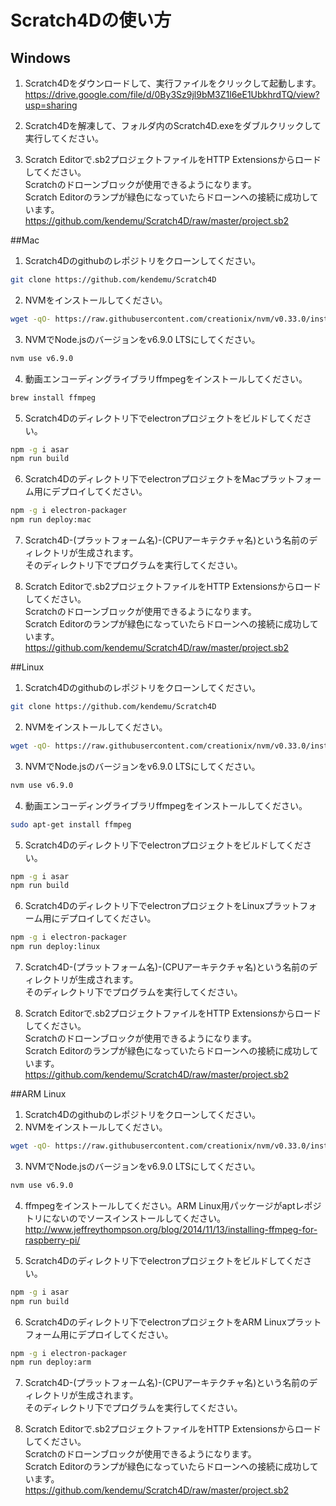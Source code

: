 # Scratch4Dの使い方  
## Windows  
1. Scratch4Dをダウンロードして、実行ファイルをクリックして起動します。  
https://drive.google.com/file/d/0By3Sz9jl9bM3Z1l6eE1UbkhrdTQ/view?usp=sharing  

2. Scratch4Dを解凍して、フォルダ内のScratch4D.exeをダブルクリックして実行してください。  

3. Scratch Editorで.sb2プロジェクトファイルをHTTP Extensionsからロードしてください。  
Scratchのドローンブロックが使用できるようになります。  
Scratch Editorのランプが緑色になっていたらドローンへの接続に成功しています。  
https://github.com/kendemu/Scratch4D/raw/master/project.sb2  

##Mac  
1. Scratch4Dのgithubのレポジトリをクローンしてください。  
```bash  
git clone https://github.com/kendemu/Scratch4D
```  
2. NVMをインストールしてください。  
```bash  
wget -qO- https://raw.githubusercontent.com/creationix/nvm/v0.33.0/install.sh | bash
```
3. NVMでNode.jsのバージョンをv6.9.0 LTSにしてください。  
```bash  
nvm use v6.9.0
```
4. 動画エンコーディングライブラリffmpegをインストールしてください。  
```bash  
brew install ffmpeg
```  
5. Scratch4Dのディレクトリ下でelectronプロジェクトをビルドしてください。  
```bash  
npm -g i asar   
npm run build  
```
6. Scratch4Dのディレクトリ下でelectronプロジェクトをMacプラットフォーム用にデプロイしてください。  
```bash  
npm -g i electron-packager
npm run deploy:mac
```
7. Scratch4D-(プラットフォーム名)-(CPUアーキテクチャ名)という名前のディレクトリが生成されます。  
そのディレクトリ下でプログラムを実行してください。  

8. Scratch Editorで.sb2プロジェクトファイルをHTTP Extensionsからロードしてください。  
Scratchのドローンブロックが使用できるようになります。  
Scratch Editorのランプが緑色になっていたらドローンへの接続に成功しています。  
https://github.com/kendemu/Scratch4D/raw/master/project.sb2  



##Linux  
1. Scratch4Dのgithubのレポジトリをクローンしてください。  
```bash  
git clone https://github.com/kendemu/Scratch4D
```  
2. NVMをインストールしてください。  
```bash  
wget -qO- https://raw.githubusercontent.com/creationix/nvm/v0.33.0/install.sh | bash
```
3. NVMでNode.jsのバージョンをv6.9.0 LTSにしてください。  
```bash  
nvm use v6.9.0
```  
4. 動画エンコーディングライブラリffmpegをインストールしてください。  
```bash  
sudo apt-get install ffmpeg
```  
5. Scratch4Dのディレクトリ下でelectronプロジェクトをビルドしてください。  
```bash  
npm -g i asar   
npm run build  
```
6. Scratch4Dのディレクトリ下でelectronプロジェクトをLinuxプラットフォーム用にデプロイしてください。  
```bash  
npm -g i electron-packager
npm run deploy:linux
```
7. Scratch4D-(プラットフォーム名)-(CPUアーキテクチャ名)という名前のディレクトリが生成されます。  
そのディレクトリ下でプログラムを実行してください。  

8. Scratch Editorで.sb2プロジェクトファイルをHTTP Extensionsからロードしてください。  
Scratchのドローンブロックが使用できるようになります。  
Scratch Editorのランプが緑色になっていたらドローンへの接続に成功しています。  
https://github.com/kendemu/Scratch4D/raw/master/project.sb2  


##ARM Linux  
1. Scratch4Dのgithubのレポジトリをクローンしてください。  
2. NVMをインストールしてください。  
```bash  
wget -qO- https://raw.githubusercontent.com/creationix/nvm/v0.33.0/install.sh | bash
```
3. NVMでNode.jsのバージョンをv6.9.0 LTSにしてください。  
```bash  
nvm use v6.9.0
```  
4. ffmpegをインストールしてください。ARM Linux用パッケージがaptレポジトリにないのでソースインストールしてください。  
http://www.jeffreythompson.org/blog/2014/11/13/installing-ffmpeg-for-raspberry-pi/  

5. Scratch4Dのディレクトリ下でelectronプロジェクトをビルドしてください。  
```bash  
npm -g i asar   
npm run build  
```
6. Scratch4Dのディレクトリ下でelectronプロジェクトをARM Linuxプラットフォーム用にデプロイしてください。  
```bash  
npm -g i electron-packager
npm run deploy:arm
```
7. Scratch4D-(プラットフォーム名)-(CPUアーキテクチャ名)という名前のディレクトリが生成されます。  
そのディレクトリ下でプログラムを実行してください。  

8. Scratch Editorで.sb2プロジェクトファイルをHTTP Extensionsからロードしてください。  
Scratchのドローンブロックが使用できるようになります。  
Scratch Editorのランプが緑色になっていたらドローンへの接続に成功しています。  
https://github.com/kendemu/Scratch4D/raw/master/project.sb2  
